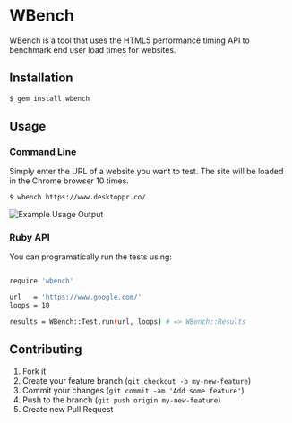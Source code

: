 # WBench

WBench is a tool that uses the HTML5 performance timing API to benchmark end user load times for websites.

## Installation

```bash
$ gem install wbench
```

## Usage

### Command Line

Simply enter the URL of a website you want to test. The site will be loaded in the Chrome browser 10 times.

```bash
$ wbench https://www.desktoppr.co/
```

![Example Usage Output](https://github.com/desktoppr/wbench/raw/master/example.png)

### Ruby API

You can programatically run the tests using:

```bash

require 'wbench'

url   = 'https://www.google.com/'
loops = 10

results = WBench::Test.run(url, loops) # => WBench::Results
```

## Contributing

1. Fork it
2. Create your feature branch (`git checkout -b my-new-feature`)
3. Commit your changes (`git commit -am 'Add some feature'`)
4. Push to the branch (`git push origin my-new-feature`)
5. Create new Pull Request
